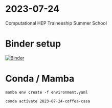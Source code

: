 # 2023-07-24
Computational HEP Traineeship Summer School

# Binder setup

[![Binder](https://mybinder.org/badge_logo.svg)](https://mybinder.org/v2/gh/oshadura/2023-07-24-coffea-casa/HEAD)

# Conda / Mamba

```
mamba env create -f environment.yaml

conda activate 2023-07-24-coffea-casa

```


